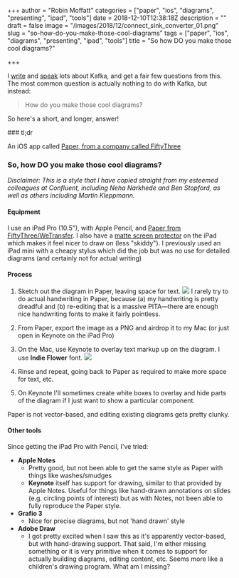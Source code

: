 +++
author = "Robin Moffatt"
categories = ["paper", "ios", "diagrams", "presenting", "ipad", "tools"]
date = 2018-12-10T12:38:18Z
description = ""
draft = false
image = "/images/2018/12/connect_sink_converter_01.png"
slug = "so-how-do-you-make-those-cool-diagrams"
tags = ["paper", "ios", "diagrams", "presenting", "ipad", "tools"]
title = "So how DO you make those cool diagrams?"

+++

I [write](https://www.confluent.io/blog/author/robin/) and [speak](http://rmoff.net/presentations/) lots about Kafka, and get a fair few questions from this. The most common question is actually nothing to do with Kafka, but instead: 

> How do you make those cool diagrams? 

So here's a short, and longer, answer! 

### tl;dr

An iOS app called [Paper, from a company called FiftyThree](https://paper.bywetransfer.com/)

### So, how DO you make those cool diagrams? 

_Disclaimer: This is a style that I have copied straight from my esteemed colleagues at Confluent, including Neha Narkhede and Ben Stopford, as well as others including Martin Kleppmann._

#### Equipment

I use an iPad Pro (10.5"), with Apple Pencil, and [Paper from FiftyThree/WeTransfer](https://paper.bywetransfer.com/). I also have a [matte screen protector](https://www.amazon.co.uk/gp/product/B073X5BML2) on the iPad which makes it feel nicer to draw on (less "skiddy"). I previously used an iPad mini with a cheapy stylus which did the job but was no use for detailed diagrams (and certainly not for actual writing)

#### Process

1. Sketch out the diagram in Paper, leaving space for text. 
    ![](/content/images/2018/12/diagrams.png)
    I rarely try to do actual handwriting in Paper, because (a) my handwriting is pretty dreadful and (b) re-editing that is a massive PITA—there are enough nice handwriting fonts to make it fairly pointless.

2. From Paper, export the image as a PNG and airdrop it to my Mac (or just open in Keynote on the iPad Pro)
3. On the Mac, use Keynote to overlay text markup up on the diagram. I use **Indie Flower** font.
    ![](/content/images/2018/12/keynote-1.jpg)

4. Rinse and repeat, going back to Paper as required to make more space for text, etc.
5. On Keynote I'll sometimes create white boxes to overlay and hide parts of the diagram if I just want to show a particular component. 

Paper is not vector-based, and editing existing diagrams gets pretty clunky. 

#### Other tools

Since getting the iPad Pro with Pencil, I've tried:

* **Apple Notes**
    * Pretty good, but not been able to get the same style as Paper with things like washes/smudges
    * **Keynote** itself has support for drawing, similar to that provided by Apple Notes. Useful for things like hand-drawn annotations on slides (e.g. circling points of interest) but as with Notes, not been able to fully reproduce the Paper style.
* **Grafio 3**
    * Nice for precise diagrams, but not 'hand drawn' style
* **Adobe Draw**
    * I got pretty excited when I saw this as it's apparently vector-based, but with hand-drawing support. That said, I'm either missing something or it is very primitive when it comes to support for actually building diagrams, editing content, etc. Seems more like a children's drawing program. What am I missing? 
